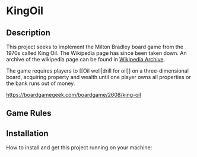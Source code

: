 # KingOil

## Description

This project seeks to implement the Milton Bradley board game from the 1970s called King Oil. The Wikipedia page has since been taken down. An archive of the wikipedia page can be found in [Wikipedia Archive](WIKI.md). 

The game requires players to [[Oil well|drill for oil]] on a three-dimensional board, acquiring property and wealth until one player owns all properties or the bank runs out of money.

https://boardgamegeek.com/boardgame/2608/king-oil

## Game Rules



## Installation

How to install and get this project running on your machine:
